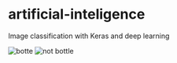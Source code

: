 # artificial-inteligence
Image classification with Keras and deep learning


![botte](https://user-images.githubusercontent.com/64434307/80647209-c428be80-8a76-11ea-9c64-35df39b9fd7a.PNG)
![not bottle](https://user-images.githubusercontent.com/64434307/80647703-955f1800-8a77-11ea-8ee7-eb135c3d147d.PNG)
